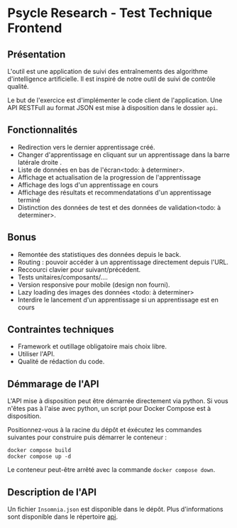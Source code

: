 # Psycle Research - Test Technique Frontend

## Présentation

L'outil est une application de suivi des entraînements des algorithme d'intelligence artificielle. Il est inspiré de notre outil de suivi de contrôle qualité.

Le but de l'exercice est d'implémenter le code client de l'application. Une API RESTFull au format JSON est mise à disposition dans le dossier `api`.

## Fonctionnalités

- Redirection vers le dernier apprentissage créé. <todo></todo>
- Changer d'apprentissage en cliquant sur un apprentissage dans la barre latérale droite <P1>.
- Liste de données en bas de l'écran<todo: à determiner>.
- Affichage et actualisation de la progression de l'apprentissage <P1-done>
- Affichage des logs d'un apprentissage en cours <P1-done>
- Affichage des résultats et recommendatations d'un apprentissage terminé<P2>
- Distinction des données de test et des données de validation<todo: à determiner>.

## Bonus

- Remontée des statistiques des données depuis le back<P1>.
- Routing : pouvoir accéder à un apprentissage directement depuis l'URL<P1>.
- Reccourci clavier pour suivant/précédent<P2>.
- Tests unitaires/composants/....
- Version responsive pour mobile (design non fourni).
- Lazy loading des images des données <todo: à determiner>
- Interdire le lancement d'un apprentissage si un apprentissage est en cours <P2>

## Contraintes techniques

- Framework et outillage obligatoire mais choix libre.
- Utiliser l'API.
- Qualité de rédaction du code.

## Démmarage de l'API

L'API mise à disposition peut être démarrée directement via python. Si vous n'êtes pas à l'aise avec python, un script pour Docker Compose est à disposition.

Positionnez-vous à la racine du dépôt et éxécutez les commandes suivantes pour construire puis démarrer le conteneur :

```
docker compose build
docker compose up -d
```

Le conteneur peut-être arrêté avec la commande `docker compose down`.

## Description de l'API

Un fichier `Insomnia.json` est disponible dans le dépôt. Plus d'informations sont disponible dans le répertoire [api](./api/README.md).
